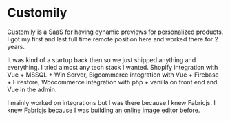 # Customily

[Customily](https://www.customily.com/) is a SaaS for having dynamic previews for personalized products. I got my first and last full time remote position here and worked there for 2 years.

It was kind of a startup back then so we just shipped anything and everything. I tried almost any tech stack I wanted. Shopify integration with Vue + MSSQL + Win Server, Bigcommerce integration with Vue + Firebase + Firestore, Woocommerce integration with php + vanilla on front end and Vue in the admin.

I mainly worked on integrations but I was there because I knew Fabricjs. I knew [Fabricjs](fabricjs.com) because I was building [an online image editor](https://caps.ninja/capsyap) before.